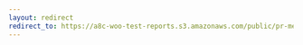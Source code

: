 ```yaml
---
layout: redirect
redirect_to: https://a8c-woo-test-reports.s3.amazonaws.com/public/pr-merge/40908/api/index.html
---
```

